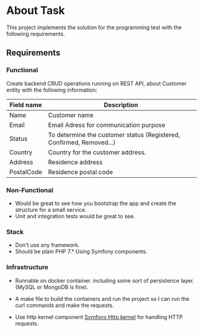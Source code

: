 
# About Task
This project implements the solution for the programming test with the following requirements.
## Requirements
### Functional
Create backend CRUD operations running on REST API, about Customer entity with the following information:

| Field name | Description |
|--|--|
| Name | Customer name |
| Email | Email Adress for communication purpose |
| Status | To determine the customer status (Registered, Confirmed, Removed...)  |
| Country | Country for the customer address. |
| Address | Residence address |
| PostalCode | Residence postal code |

### Non-Functional
* Would be great to see how you bootstrap the app and create the structure for a small service.
* Unit and integration tests would be great to see.

### Stack
* Don't use any framework.
* Should be plain PHP 7.* Using Symfony components.

### Infrastructure
* Runnable on docker container. including some sort of persistence layer. (MySQL or MongoDB is fine).

* A make file to build the containers and run the project so I can run the curl commands and make the requests.

* Use http kernel component [Symfony Http kernel](https://symfony.com/doc/current/components/http_kernel.html) for handling HTTP requests.